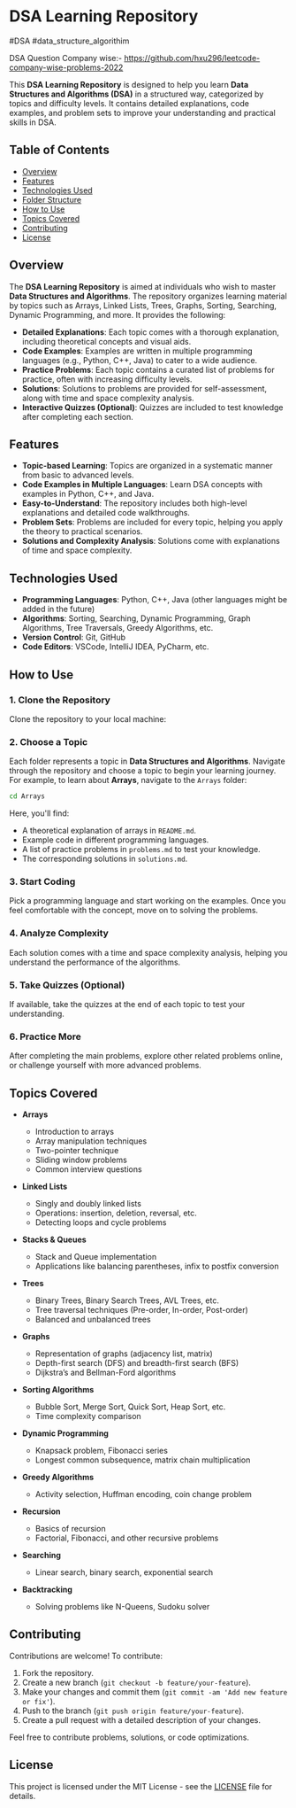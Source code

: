 # DSA Learning Repository
#DSA #data_structure_algorithim 

DSA Question Company wise:- https://github.com/hxu296/leetcode-company-wise-problems-2022

This **DSA Learning Repository** is designed to help you learn **Data Structures and Algorithms (DSA)** in a structured way, categorized by topics and difficulty levels. It contains detailed explanations, code examples, and problem sets to improve your understanding and practical skills in DSA.

## Table of Contents

- [Overview](#overview)
- [Features](#features)
- [Technologies Used](#technologies-used)
- [Folder Structure](#folder-structure)
- [How to Use](#how-to-use)
- [Topics Covered](#topics-covered)
- [Contributing](#contributing)
- [License](#license)

## Overview

The **DSA Learning Repository** is aimed at individuals who wish to master **Data Structures and Algorithms**. The repository organizes learning material by topics such as Arrays, Linked Lists, Trees, Graphs, Sorting, Searching, Dynamic Programming, and more. It provides the following:

- **Detailed Explanations**: Each topic comes with a thorough explanation, including theoretical concepts and visual aids.
- **Code Examples**: Examples are written in multiple programming languages (e.g., Python, C++, Java) to cater to a wide audience.
- **Practice Problems**: Each topic contains a curated list of problems for practice, often with increasing difficulty levels.
- **Solutions**: Solutions to problems are provided for self-assessment, along with time and space complexity analysis.
- **Interactive Quizzes (Optional)**: Quizzes are included to test knowledge after completing each section.

## Features

- **Topic-based Learning**: Topics are organized in a systematic manner from basic to advanced levels.
- **Code Examples in Multiple Languages**: Learn DSA concepts with examples in Python, C++, and Java.
- **Easy-to-Understand**: The repository includes both high-level explanations and detailed code walkthroughs.
- **Problem Sets**: Problems are included for every topic, helping you apply the theory to practical scenarios.
- **Solutions and Complexity Analysis**: Solutions come with explanations of time and space complexity.

## Technologies Used

- **Programming Languages**: Python, C++, Java (other languages might be added in the future)
- **Algorithms**: Sorting, Searching, Dynamic Programming, Graph Algorithms, Tree Traversals, Greedy Algorithms, etc.
- **Version Control**: Git, GitHub
- **Code Editors**: VSCode, IntelliJ IDEA, PyCharm, etc.


## How to Use

### 1. Clone the Repository

Clone the repository to your local machine:

### 2. Choose a Topic

Each folder represents a topic in **Data Structures and Algorithms**. Navigate through the repository and choose a topic to begin your learning journey. For example, to learn about **Arrays**, navigate to the `Arrays` folder:

```bash
cd Arrays
```

Here, you'll find:

- A theoretical explanation of arrays in `README.md`.
- Example code in different programming languages.
- A list of practice problems in `problems.md` to test your knowledge.
- The corresponding solutions in `solutions.md`.

### 3. Start Coding

Pick a programming language and start working on the examples. Once you feel comfortable with the concept, move on to solving the problems.

### 4. Analyze Complexity

Each solution comes with a time and space complexity analysis, helping you understand the performance of the algorithms.

### 5. Take Quizzes (Optional)

If available, take the quizzes at the end of each topic to test your understanding.

### 6. Practice More

After completing the main problems, explore other related problems online, or challenge yourself with more advanced problems.

## Topics Covered

- **Arrays**
  - Introduction to arrays
  - Array manipulation techniques
  - Two-pointer technique
  - Sliding window problems
  - Common interview questions
  
- **Linked Lists**
  - Singly and doubly linked lists
  - Operations: insertion, deletion, reversal, etc.
  - Detecting loops and cycle problems
  
- **Stacks & Queues**
  - Stack and Queue implementation
  - Applications like balancing parentheses, infix to postfix conversion
  
- **Trees**
  - Binary Trees, Binary Search Trees, AVL Trees, etc.
  - Tree traversal techniques (Pre-order, In-order, Post-order)
  - Balanced and unbalanced trees
  
- **Graphs**
  - Representation of graphs (adjacency list, matrix)
  - Depth-first search (DFS) and breadth-first search (BFS)
  - Dijkstra’s and Bellman-Ford algorithms
  
- **Sorting Algorithms**
  - Bubble Sort, Merge Sort, Quick Sort, Heap Sort, etc.
  - Time complexity comparison
  
- **Dynamic Programming**
  - Knapsack problem, Fibonacci series
  - Longest common subsequence, matrix chain multiplication
  
- **Greedy Algorithms**
  - Activity selection, Huffman encoding, coin change problem

- **Recursion**
  - Basics of recursion
  - Factorial, Fibonacci, and other recursive problems

- **Searching**
  - Linear search, binary search, exponential search
  
- **Backtracking**
  - Solving problems like N-Queens, Sudoku solver

## Contributing

Contributions are welcome! To contribute:

1. Fork the repository.
2. Create a new branch (`git checkout -b feature/your-feature`).
3. Make your changes and commit them (`git commit -am 'Add new feature or fix'`).
4. Push to the branch (`git push origin feature/your-feature`).
5. Create a pull request with a detailed description of your changes.

Feel free to contribute problems, solutions, or code optimizations.

## License

This project is licensed under the MIT License - see the [LICENSE](LICENSE) file for details.

